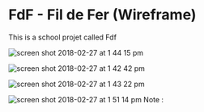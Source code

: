 # FdF - Fil de Fer (Wireframe)

This is a school projet called Fdf

![screen shot 2018-02-27 at 1 44 15 pm](https://user-images.githubusercontent.com/27351943/36729610-126a4316-1bc5-11e8-9796-d6cb704533d5.png)

![screen shot 2018-02-27 at 1 42 42 pm](https://user-images.githubusercontent.com/27351943/36729626-211fd722-1bc5-11e8-81ac-c9f60179ad59.png)

![screen shot 2018-02-27 at 1 43 22 pm](https://user-images.githubusercontent.com/27351943/36729627-21335ee6-1bc5-11e8-9f07-5d91c9cb62d0.png)

![screen shot 2018-02-27 at 1 51 14 pm](https://user-images.githubusercontent.com/27351943/36729687-4eefe28c-1bc5-11e8-94bb-f2baa4520fa6.png)
Note : 
